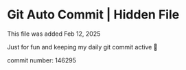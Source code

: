 # Git Auto Commit | Hidden File

This file was added Feb 12, 2025

Just for fun and keeping my daily git commit active 🤪

commit number: 146295
